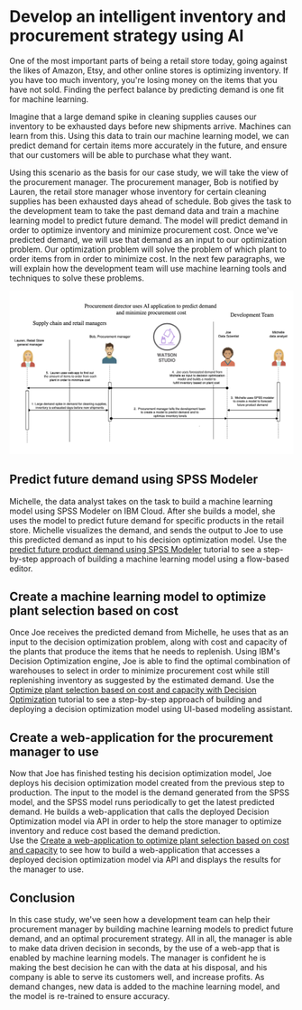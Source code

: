 # Develop an intelligent inventory and procurement strategy using AI 

One of the most important parts of being a retail store today, going against the likes of Amazon, Etsy, and 
other online stores is optimizing inventory. If you have too much inventory, you're 
losing money on the items that you have not sold. Finding the 
perfect balance by predicting demand is one fit for machine learning.

Imagine that a large demand spike in cleaning supplies causes our inventory to be exhausted 
days before new shipments arrive. Machines can learn from this. Using this 
data to train our machine learning model, we can predict demand for certain items more accurately in the 
future, and ensure that our customers will be able to purchase what they want.

Using this scenario as the basis for our case study, we will take the view of the procurement manager. The procurement 
manager, Bob is notified by Lauren, the retail store manager whose inventory for certain cleaning supplies 
has been exhausted days ahead of schedule. Bob gives the task to the development 
team to take the past demand data and train a machine learning model to predict future demand. The model will 
predict demand in order to optimize inventory and minimize procurement cost. Once we've predicted demand, we will use that demand as an input to
our optimization problem. Our optimization problem will solve the problem of which plant to order items from in 
order to minimize cost. In the next few paragraphs, we will explain how the development team will use machine 
learning tools and techniques to solve these problems.

![flow-diagrm](tutorials/images/flow-diagram.png)

<!-- ## Set up IBM Cloud Pak for Data on OpenShift
We use various services that are available within IBM Cloud Pak for Data to analyze data, build, deploy, and monitor the machine learning model. IBM Cloud Pak for Data is a data and AI platform that runs on a RedHat OpenShift Kubernetes Container.

You can install IBM Cloud Pak for Data through a tile in the IBM Cloud catalog, and the Install Cloud Pak for Data from the IBM Cloud catalog tutorial provides detailed steps. -->

## Predict future demand using SPSS Modeler 
Michelle, the data analyst takes on the task to build a machine learning model using SPSS Modeler on IBM Cloud. After she builds a model, she uses the model
to predict future demand for specific products in the retail store. Michelle 
visualizes the demand, and sends the output to Joe to use this predicted 
demand as input to his decision optimization model. Use the [predict future product demand using SPSS Modeler](tutorials/spss-tutorial/spss.md) tutorial to see a step-by-step approach of building a 
machine learning model using a flow-based editor.

## Create a machine learning model to optimize plant selection based on cost
Once Joe receives the predicted demand from Michelle, he uses that as an input
to the decision optimization problem, along with cost and capacity of the plants 
that produce the items that he needs to replenish. Using IBM's Decision Optimization engine,
Joe is able to find the optimal combination of warehouses to select in order to minimize 
procurement cost while still replenishing inventory as suggested by the estimated demand. 
Use the [Optimize plant selection based on cost and capacity with Decision Optimization](tutorials/decision-optimization-tutorial/README.md) tutorial to see a step-by-step approach 
of building and deploying a decision optimization model using UI-based modeling assistant.

## Create a web-application for the procurement manager to use
Now that Joe has finished testing his decision optimization model, Joe 
deploys his decision 
optimization model created from the previous step to production. The input 
to the model is the demand generated from 
the SPSS model, and the SPSS model runs periodically to 
get the latest predicted demand. He builds a web-application that calls the 
deployed Decision Optimization model via API in order to help the store 
manager to optimize inventory and reduce cost based the demand prediction.  
Use the [Create a web-application to optimize plant selection based on cost and capacity](web-app/README.md) to see how to 
build a web-application that accesses a deployed decision optimization 
model via API and displays the results for the manager to 
use. 

## Conclusion
In this case study, we've seen how a development team can help their procurement manager 
by building machine learning models to predict future demand, and an optimal procurement
strategy. All in all, the manager 
is able to make data driven decision in seconds, by the use of a web-app that is 
enabled by machine learning models. The manager is confident he is making the best decision
he can with the data at his disposal, and his company is able to serve its customers well, and 
increase profits. As demand changes, new data is added to the machine learning model, and the 
model is re-trained to ensure accuracy. 
